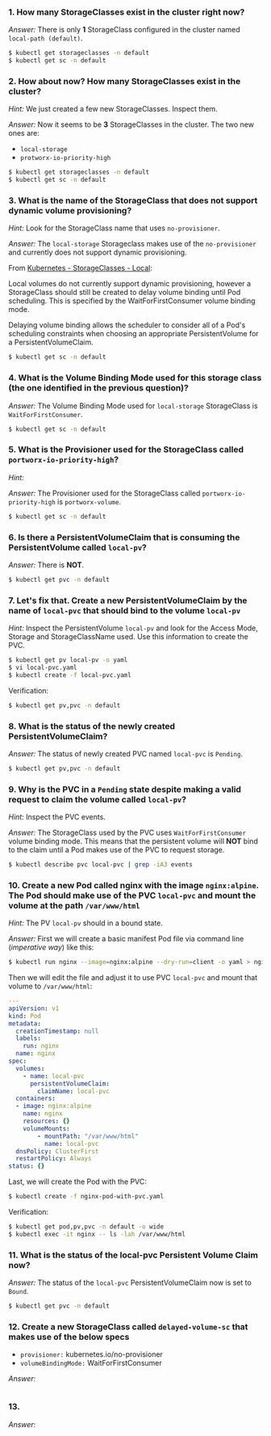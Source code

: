 ### 1. How many StorageClasses exist in the cluster right now?

*Answer:*  There is only **1** StorageClass configured in the cluster named `local-path (default)`.

```bash
$ kubectl get storageclasses -n default
$ kubectl get sc -n default
```

### 2. How about now? How many StorageClasses exist in the cluster?

*Hint:* We just created a few new StorageClasses. Inspect them.

*Answer:* Now it seems to be **3** StorageClasses in the cluster. The two new ones are:

- `local-storage`
- `protworx-io-priority-high`

```bash
$ kubectl get storageclasses -n default
$ kubectl get sc -n default
```

### 3. What is the name of the StorageClass that does not support dynamic volume provisioning?

*Hint:* Look for the StorageClass name that uses `no-provisioner`.

*Answer:* The `local-storage` Storageclass makes use of the `no-provisioner` and currently does not support dynamic provisioning.

From [Kubernetes - StorageClasses - Local](https://kubernetes.io/docs/concepts/storage/storage-classes/#local):

Local volumes do not currently support dynamic provisioning, however a StorageClass should still be created to delay volume binding until Pod scheduling. This is specified by the WaitForFirstConsumer volume binding mode.

Delaying volume binding allows the scheduler to consider all of a Pod's scheduling constraints when choosing an appropriate PersistentVolume for a PersistentVolumeClaim.

```bash
$ kubectl get sc -n default
```

### 4. What is the Volume Binding Mode used for this storage class (the one identified in the previous question)?

*Answer:* The Volume Binding Mode used for `local-storage` StorageClass is `WaitForFirstConsumer`.

```bash
$ kubectl get sc -n default
```

### 5. What is the Provisioner used for the StorageClass called `portworx-io-priority-high`?

*Hint:*

*Answer:* The Provisioner used for the StorageClass called `portworx-io-priority-high` is `portworx-volume`.

```bash
$ kubectl get sc -n default
```

### 6. Is there a PersistentVolumeClaim that is consuming the PersistentVolume called `local-pv`?

*Answer:* There is **NOT**.

```bash
$ kubectl get pvc -n default
```

### 7. Let's fix that. Create a new PersistentVolumeClaim by the name of `local-pvc` that should bind to the volume `local-pv`

*Hint:* Inspect the PersistentVolume `local-pv` and look for the Access Mode, Storage and StorageClassName used. Use this information to create the PVC.

```bash
$ kubectl get pv local-pv -o yaml
$ vi local-pvc.yaml
$ kubectl create -f local-pvc.yaml
```

Verification:

```bash
$ kubectl get pv,pvc -n default
```

### 8. What is the status of the newly created PersistentVolumeClaim?

*Answer:* The status of newly created PVC named `local-pvc` is `Pending`.

```bash
$ kubectl get pv,pvc -n default
```

### 9. Why is the PVC in a `Pending` state despite making a valid request to claim the volume called `local-pv`?

*Hint:* Inspect the PVC events.

*Answer:* The StorageClass used by the PVC uses `WaitForFirstConsumer` volume binding mode. This means that the persistent volume will **NOT** bind to the claim until a Pod makes use of the PVC to request storage.

```bash
$ kubectl describe pvc local-pvc | grep -iA3 events
```

### 10. Create a new Pod called nginx with the image `nginx:alpine`. The Pod should make use of the PVC `local-pvc` and mount the volume at the path `/var/www/html`

*Hint:* The PV `local-pv` should in a bound state.

*Answer:* First we will create a basic manifest Pod file via command line (*imperative way*) like this:

```bash
$ kubectl run nginx --image=nginx:alpine --dry-run=client -o yaml > nginx-pod-with-pvc.yaml
```

Then we will edit the file and adjust it to use PVC `local-pvc` and mount that volume to `/var/www/html`:

```yaml
---
apiVersion: v1
kind: Pod
metadata:
  creationTimestamp: null
  labels:
    run: nginx
  name: nginx
spec:
  volumes:
    - name: local-pvc
      persistentVolumeClaim:
        claimName: local-pvc
  containers:
  - image: nginx:alpine
    name: nginx
    resources: {}
    volumeMounts:
        - mountPath: "/var/www/html"
          name: local-pvc
  dnsPolicy: ClusterFirst
  restartPolicy: Always
status: {}
```

Last, we will create the Pod with the PVC:

```bash
$ kubectl create -f nginx-pod-with-pvc.yaml
```

Verification:

```bash
$ kubectl get pod,pv,pvc -n default -o wide
$ kubectl exec -it nginx -- ls -lah /var/www/html
```

### 11. What is the status of the local-pvc Persistent Volume Claim now?

*Answer:* The status of the `local-pvc` PersistentVolumeClaim now is set to `Bound`.

```bash
$ kubectl get pvc -n default
```

### 12. Create a new StorageClass called `delayed-volume-sc` that makes use of the below specs

- `provisioner:` kubernetes.io/no-provisioner
- `volumeBindingMode:` WaitForFirstConsumer

*Answer:*

```bash

```

### 13.

*Answer:*

```bash

```
